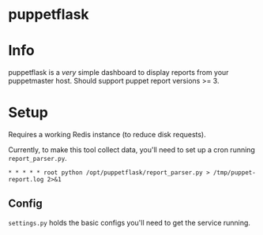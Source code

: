 # puppetflask

# Info
puppetflask is a _very_ simple dashboard to display reports from your puppetmaster host. Should support puppet report versions >= 3.

# Setup
Requires a working Redis instance (to reduce disk requests).

Currently, to make this tool collect data, you'll need to set up a cron running `report_parser.py`.
```
* * * * * root python /opt/puppetflask/report_parser.py > /tmp/puppet-report.log 2>&1
```

## Config
`settings.py` holds the basic configs you'll need to get the service running.

